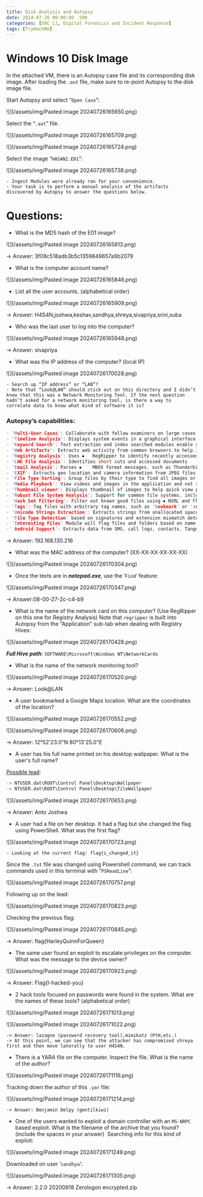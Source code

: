 ```yaml
---
title: Disk Analysis and Autopsy
date: 2024-07-26 00:00:00 -500
categories: [SOC L1, Digital Forensics and Incident Response]
tags: [TryHackMe]
---
```




# Windows 10 Disk Image

In the attached VM, there is an Autopsy case file and its corresponding disk image. After loading the `.aut` file, make sure to re-point Autopsy to the disk image file.

Start Autopsy and select “`Open Case`”:

![](/assets/img/Pasted image 20240726165650.png)


Select the “`.aut`” file.

![](/assets/img/Pasted image 20240726165709.png)


![](/assets/img/Pasted image 20240726165724.png)


Select the image “`HASAN2.E01`”:

![](/assets/img/Pasted image 20240726165738.png)

	- Ingest Modules were already ran for your convenience.
	- Your task is to perform a manual analysis of the artifacts discovered by Autopsy to answer the questions below.


# Questions:
- What is the MD5 hash of the E01 image?

![](/assets/img/Pasted image 20240726165813.png)

-> Answer: 3f08c518adb3b5c1359849657a9b2079


- What is the computer account name?

![](/assets/img/Pasted image 20240726165846.png)


- List all the user accounts. (alphabetical order)

![](/assets/img/Pasted image 20240726165909.png)

-> Answer: H4S4N,joshwa,keshav,sandhya,shreya,sivapriya,srini,suba


- Who was the last user to log into the computer?

![](/assets/img/Pasted image 20240726165948.png)

-> Answer: sivapriya


- What was the IP address of the computer? (local IP)

![](/assets/img/Pasted image 20240726170028.png)

	- Search up “IP address” or “LAN”?
	- Note that “Look@LAN” should stick out on this directory and I didn’t know that this was a Network Monitoring Tool. If the next question hadn’t asked for a network monitoring tool, is there a way to correlate data to know what kind of software it is?

### Autopsy’s capabilities:
```c
- 'Multi-User Cases': Collaborate with fellow examiners on large cases. 
- 'Timeline Analysis': Displays system events in a graphical interface to help identify activity. 
- 'Keyword Search': Text extraction and index searched modules enable you to find files that mention specific terms and find regular expression patterns. 
- 'Web Artifacts': Extracts web activity from common browsers to help identify user activity. 
- 'Registry Analysis': Uses ⦁	RegRipper to identify recently accessed documents and USB devices. 
- 'LNK File Analysis': Identifies short cuts and accessed documents 
- 'Email Analysis': Parses ⦁	MBOX format messages, such as Thunderbird. 
- 'EXIF': Extracts geo location and camera information from JPEG files. 
- 'File Type Sorting': Group files by their type to find all images or documents. 
- 'Media Playback': View videos and images in the application and not require an external viewer. 
- 'Thumbnail viewer': Displays thumbnail of images to help quick view pictures. 
- 'Robust File System Analysis': Support for common file systems, including NTFS, FAT12/FAT16/FAT32/ExFAT, HFS+, ISO9660 (CD-ROM), Ext2/Ext3/Ext4, Yaffs2, and UFS from ⦁	The Sleuth Kit. 
- 'Hash Set Filtering': Filter out known good files using ⦁	NSRL and flag known bad files using custom hashsets in HashKeeper, md5sum, and EnCase formats. 
- 'Tags': Tag files with arbitrary tag names, such as 'bookmark' or 'suspicious', and add comments. 
- 'Unicode Strings Extraction': Extracts strings from unallocated space and unknown file types in many languages (Arabic, Chinese, Japanese, etc.). 
- 'File Type Detection' based on signatures and extension mismatch detection. 
- 'Interesting Files' Module will flag files and folders based on name and path. 
-' Android Support': Extracts data from SMS, call logs, contacts, Tango, Words with Friends, and more. 
```

-> Answer: 192.168.130.216


- What was the MAC address of the computer? (XX-XX-XX-XX-XX-XX)

![](/assets/img/Pasted image 20240726170304.png)


- Once the texts are in ***notepad.exe***, use the ‘`Find`’ feature:

![](/assets/img/Pasted image 20240726170347.png)


-> Answer:08-00-27-2c-c4-b9


- What is the name of the network card on this computer? (Use RegRipper on this one for Registry Analysis)
Note that `regripper` is built into Autopsy from the “Application” sub-tab when dealing with Registry Hives:

![](/assets/img/Pasted image 20240726170428.png)

***Full Hive path***:  `SOFTWARE\Microsoft\Windows NT\NetworkCards`


- What is the name of the network monitoring tool?

![](/assets/img/Pasted image 20240726170520.png)

-> Answer: Look@LAN


- A user bookmarked a Google Maps location. What are the coordinates of the location?

![](/assets/img/Pasted image 20240726170552.png)

![](/assets/img/Pasted image 20240726170606.png)

-> Answer: 12°52'23.0"N 80°13'25.0"E


- A user has his full name printed on his desktop wallpaper. What is the user's full name?

<u>Possible lead</u>: 

```c
-> NTUSER.dat\ROOT\Control Panel\Desktop\Wallpaper
-> NTUSER.dat\ROOT\Control Panel\Desktop\TileWallpaper
```

![](/assets/img/Pasted image 20240726170653.png)

-> Answer: Anto Joshwa


- A user had a file on her desktop. It had a flag but she changed the flag using PowerShell. What was the first flag?

![](/assets/img/Pasted image 20240726170723.png)

	- Looking at the current flag: flag{i_changed_it}


Since the `.txt` file was changed using Powershell command, we can track commands used in this terminal with “`PSReadLine`”:

![](/assets/img/Pasted image 20240726170757.png)


Following up on the lead:

![](/assets/img/Pasted image 20240726170823.png)


Checking the previous flag:

![](/assets/img/Pasted image 20240726170845.png)

-> Answer: flag{HarleyQuinnForQueen}


- The same user found an exploit to escalate privileges on the computer. What was the message to the device owner?

![](/assets/img/Pasted image 20240726170923.png)


-> Answer: Flag{I-hacked-you}


- 2 hack tools focused on passwords were found in the system. What are the names of these tools? (alphabetical order)

![](/assets/img/Pasted image 20240726171013.png)

![](/assets/img/Pasted image 20240726171022.png)

	-> Answer: lazagne (password recovery tool),mimikatz (PtH,etc.)
	-> At this point, we can see that the attacker has compromised shreya first and then move laterally to user H4S4N.


- There is a YARA file on the computer. Inspect the file. What is the name of the author?

![](/assets/img/Pasted image 20240726171116.png)


Tracking down the author of this `.yar` file:

![](/assets/img/Pasted image 20240726171214.png)

	-> Answer: Benjamin Delpy (gentilkiwi)


- One of the users wanted to exploit a domain controller with an `MS-NRPC` based exploit. What is the filename of the archive that you found? (include the spaces in your answer) 
Searching info for this kind of exploit:

![](/assets/img/Pasted image 20240726171249.png)


Downloaded on user ‘`sandhya`’:

![](/assets/img/Pasted image 20240726171305.png)

-> Answer: 2.2.0 20200918 Zerologon encrypted.zip


